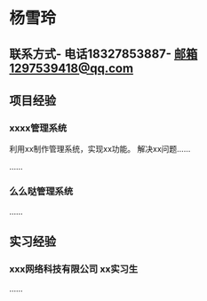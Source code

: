 # 杨雪玲

## 联系方式- 电话18327853887- 邮箱1297539418@qq.com

## 项目经验

### xxxx管理系统

利用xx制作管理系统，实现xx功能。
解决xx问题……

……

### 么么哒管理系统

……
## 实习经验

### xxx网络科技有限公司 xx实习生
……
